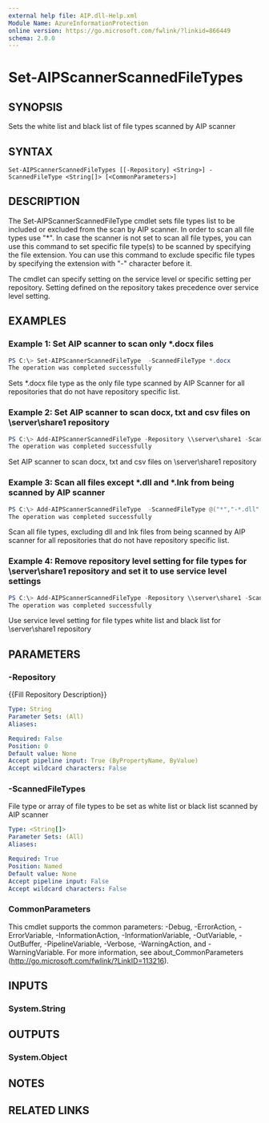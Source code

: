 ```yaml
---
external help file: AIP.dll-Help.xml
Module Name: AzureInformationProtection
online version: https://go.microsoft.com/fwlink/?linkid=866449
schema: 2.0.0
---
```


# Set-AIPScannerScannedFileTypes

## SYNOPSIS
Sets the white list and black list of file types scanned by AIP scanner

## SYNTAX

```
Set-AIPScannerScannedFileTypes [[-Repository] <String>] -ScannedFileType <String[]> [<CommonParameters>]
```

## DESCRIPTION
The Set-AIPScannerScannedFileType cmdlet sets file types list to be included or excluded from the scan by AIP scanner. In order to scan all file types use "*". In case the scanner is not set to scan all file types, you can use this command to set specific file type(s) to be scanned by specifying the file extension. You can use this command to exclude specific file types by specifying the extension with "-" character before it.

The cmdlet can specify setting on the service level or specific setting per repository. Setting defined on the repository takes precedence over service level setting.

## EXAMPLES

### Example 1: Set AIP scanner to scan only *.docx files
```powershell
PS C:\> Set-AIPScannerScannedFileType  -ScannedFileType *.docx
The operation was completed successfully
```

Sets *.docx file type as the only file type scanned by AIP Scanner for all repositories that do not have repository specific list.

### Example 2: Set AIP scanner to scan docx, txt and csv files on \\server\share1 repository
```powershell
PS C:\> Add-AIPScannerScannedFileType -Repository \\server\share1 -ScannedFileType @("*.docx","*.txt","*.csv")
The operation was completed successfully
```

Set AIP scanner to scan docx, txt and csv files on \\server\share1 repository

### Example 3: Scan all files except *.dll and *.lnk from being scanned by AIP scanner
```powershell
PS C:\> Add-AIPScannerScannedFileType  -ScannedFileType @("*","-*.dll","-*.lnk")
The operation was completed successfully
```

Scan all file types, excluding dll and lnk files from being scanned by AIP scanner for all repositories that do not have repository specific list.

### Example 4: Remove repository level setting for file types for \\server\share1  repository and set it to use service level settings
```powershell
PS C:\> Add-AIPScannerScannedFileType -Repository \\server\share1 -ScannedFileType ""
The operation was completed successfully
```

Use service level setting for file types white list and black list for \\server\share1 repository

## PARAMETERS

### -Repository
{{Fill Repository Description}}

```yaml
Type: String
Parameter Sets: (All)
Aliases:

Required: False
Position: 0
Default value: None
Accept pipeline input: True (ByPropertyName, ByValue)
Accept wildcard characters: False
```

### -ScannedFileTypes
File type or array of file types to be set as white list or black list scanned by AIP scanner

```yaml
Type: <String[]>
Parameter Sets: (All)
Aliases:

Required: True
Position: Named
Default value: None
Accept pipeline input: False
Accept wildcard characters: False
```

### CommonParameters
This cmdlet supports the common parameters: -Debug, -ErrorAction, -ErrorVariable, -InformationAction, -InformationVariable, -OutVariable, -OutBuffer, -PipelineVariable, -Verbose, -WarningAction, and -WarningVariable.
For more information, see about_CommonParameters (http://go.microsoft.com/fwlink/?LinkID=113216).

## INPUTS

### System.String


## OUTPUTS

### System.Object

## NOTES

## RELATED LINKS
